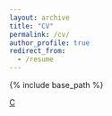 ```yaml
---
layout: archive
title: "CV"
permalink: /cv/
author_profile: true
redirect_from:
  - /resume
---
```


{% include base_path %}

[C](.../assests/CV.pdf)
